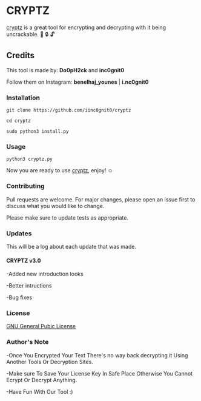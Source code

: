 # CRYPTZ

[cryptz](https://github.com/doophack/cryptz) is a great tool for encrypting and decrypting with it being uncrackable. :key: :lock: :unlock:

## Credits

This tool is made by: __Do0pH2ck__ and __inc0gnit0__

Follow them on Instagram: __benelhaj_younes__ | __i.nc0gnit0__

### Installation

```git clone https://github.com/iinc0gnit0/cryptz```

```cd cryptz```

```sudo python3 install.py```

### Usage

```python3 cryptz.py```

Now you are ready to use [cryptz](https://github.com/doophack/cryptz), enjoy!  :relaxed:

### Contributing
Pull requests are welcome. For major changes, please open an issue first to discuss what you would like to change.

Please make sure to update tests as appropriate.

### Updates

This will be a log about each update that was made.

#### CRYPTZ v3.0

-Added new introduction looks

-Better intructions

-Bug fixes

### License
[GNU General Pubic License](https://www.gnu.org/licenses/gpl-3.0.en.html)

### Author's Note
-Once You Encrypted Your Text There's no way back decrypting it 
Using Another Tools Or Decryption Sites.

-Make sure To Save Your License Key In Safe Place Otherwise You Cannot Ecrypt Or Decrypt Anything. 

-Have Fun With Our Tool :) 

